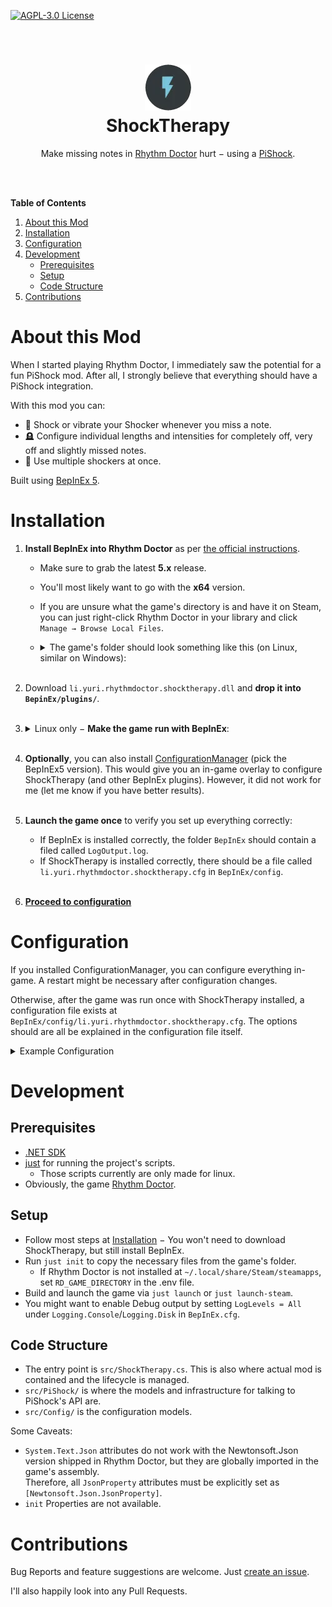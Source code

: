 [![AGPL-3.0 License](https://img.shields.io/github/license/yuri-becker/shock-therapy?style=for-the-badge&logo=gnu&logoColor=white&color=%23A42E2B )](https://github.com/yuri-becker/shock-therapy/blob/main/LICENSE.md)

<br />
<div align="center">

  
  <h1 align="center"><strong><img src="Assets/shock.png" alt="" aria-hidden><br/>ShockTherapy</strong></h1>

  <p align="center">
    Make missing notes in <a href="https://rhythmdr.com/">Rhythm Doctor</a> hurt − using a <a href="https://pishock.com/#/">PiShock</a>.
  </p>
</div>
<br/>
<br/>

**Table of Contents**
1. [About this Mod](#about-this-mod)
2. [Installation](#installation)
3. [Configuration](#configuration)
4. [Development](#development)
    * [Prerequisites](#prerequisites)
    * [Setup](#setup)
    * [Code Structure](#code-structure)
5. [Contributions](#contributions)

# About this Mod

When I started playing Rhythm Doctor, I immediately saw the potential for a fun PiShock mod. After all, I strongly believe that everything should have a PiShock integration.

With this mod you can:
* 📳 Shock or vibrate your Shocker whenever you miss a note.
* 🪦 Configure individual lengths and intensities for completely off, very off and slightly missed notes.
* 🔢 Use multiple shockers at once.

Built using [BepInEx 5](https://github.com/BepInEx/BepInEx).


# Installation

1. **Install BepInEx into Rhythm Doctor** as per [the official instructions](https://docs.bepinex.dev/articles/user_guide/installation/index.html#where-to-download-bepinex).<br/>
   * Make sure to grab the latest **5.x** release.
   * You'll most likely want to go with the **x64** version.
   * If you are unsure what the game's directory is and have it on Steam, you can just right-click Rhythm Doctor in your library and click `Manage → Browse Local Files`.
   * <details>
        <summary>The game's folder should look something like this (on Linux, similar on Windows):</summary>
   
        ![Directory at \"steamapps/common/Rhythm Doctor\" containing: BepInEx (folder); libdoorstep.so; Rhythm Doctor; Rhythm Doctor_Data (folder); run_bepinex.sh; unity.lock; UnityPlayer.so; and User (folder).](Assets/Rhythm%20Doctor%20Folder.png)
      </details><br/>
2. Download `li.yuri.rhythmdoctor.shocktherapy.dll` and **drop it into `BepinEx/plugins/`**.<br/>&nbsp;
3. <details>
    <summary>Linux only − <strong>Make the game run with BepInEx</strong>:</summary>
   
    1. **Mark `run_bepinex.sh` as executable**. You can do that via the terminal, or − in most file managers − right-clicking it and opening the properties.
    2. If you are on Steam, set the game's **launch options** to `./run_bepinex.sh ./Rhythm\ Doctor`.<br/>
       If you are not on Steam, configure whatever you use to launch the game to run that command too.
    </details><br/>
4. **Optionally**, you can also install [ConfigurationManager](https://github.com/BepInEx/BepInEx.ConfigurationManager) (pick the BepInEx5 version). This would give you an in-game overlay to configure ShockTherapy (and other BepInEx plugins). However, it did not work for me (let me know if you have better results).<br/>&nbsp;
5. **Launch the game once** to verify you set up everything correctly:
   * If BepInEx is installed correctly, the folder `BepInEx` should contain a filed called `LogOutput.log`.
   * If ShockTherapy is installed correctly, there should be a file called `li.yuri.rhythmdoctor.shocktherapy.cfg` in `BepInEx/config`.<br/>&nbsp;
6. **[Proceed to configuration](#configuration)**

# Configuration

If you installed ConfigurationManager, you can configure everything in-game. A restart might be necessary after configuration changes.

Otherwise, after the game was run once with ShockTherapy installed, a configuration file exists at `BepInEx/config/li.yuri.rhythmdoctor.shocktherapy.cfg`.
The options should are all be explained in the configuration file itself.

<details>
<summary>Example Configuration</summary>

```ini
## Settings file was created by plugin ShockTherapy v0.1.0
## Plugin GUID: li.yuri.rhythmdoctor.shocktherapy

[PiShock]

## Your PiShock username (you can see this on https://pishock.com/#/account).
# Setting type: String
# Default value: 
Username = cool-pishock-user

## Your API key (also obtainable at https://pishock.com/#/account)
# Setting type: String
# Default value: 
ApiKey = abcdefg-hijkl-mnop-qrst-xyz12345678

## PiShock auth endpoint without trailing slash (usually not necessary to change).
# Setting type: String
# Default value: https://auth.pishock.com
AuthEndpoint = https://auth.pishock.com

## PiShock WebSocket (usually not necessary to change).
# Setting type: String
# Default value: wss://broker.pishock.com
WebSocketEndpoint = wss://broker.pishock.com

[Punishment.Missed]

## What the shocker should do.
# Setting type: PunishmentType
# Default value: None
# Acceptable values: None, Vibration, Shock
Type = Shock

## Duration in seconds (can be fractional).
# Setting type: Single
# Default value: 0.5
# Acceptable value range: From 0.1 to 15
Duration = 0.5

## Intensity of the vibration/shock.
# Setting type: Byte
# Default value: 30
# Acceptable value range: From 1 to 100
Intensity = 60

[Punishment.SlightlyOff]

## What the shocker should do.
# Setting type: PunishmentType
# Default value: None
# Acceptable values: None, Vibration, Shock
Type = None

## Duration in seconds (can be fractional).
# Setting type: Single
# Default value: 0.5
# Acceptable value range: From 0.1 to 15
Duration = 0

## Intensity of the vibration/shock.
# Setting type: Byte
# Default value: 30
# Acceptable value range: From 1 to 100
Intensity = 0

[Punishment.VeryOff]

## What the shocker should do.
# Setting type: PunishmentType
# Default value: None
# Acceptable values: None, Vibration, Shock
Type = Vibration

## Duration in seconds (can be fractional).
# Setting type: Single
# Default value: 0.5
# Acceptable value range: From 0.1 to 15
Duration = 0.5

## Intensity of the vibration/shock.
# Setting type: Byte
# Default value: 30
# Acceptable value range: From 1 to 100
Intensity = 30

[Shockers]

## ID of PiShock Hub. See at https://pishock.com/#/control by clicking on the ⋮.
# Setting type: UInt32
# Default value: 0
Device = 1234

## Optionally, define a ShareCode if this is someone else's device. Leave empty if this is your own device.
# Setting type: String
# Default value: 
ShareCode = 

## Comma-seperated IDs of Shockers to use (e.g. "11225, 11226"). You can see your shocker's ID by clicking on the Cog symbol at https://pishock.com/#/control.
# Setting type: String
# Default value: 
Shockers = 12345
```
</details>


# Development

## Prerequisites

* [.NET SDK](https://dotnet.microsoft.com/en-us/)
* [just](https://just.systems./man/en/) for running the project's scripts.
  * Those scripts currently are only made for linux. 
* Obviously, the game [Rhythm Doctor](https://rhythmdr.com/).

## Setup

* Follow most steps at [Installation](#installation) − You won't need to download ShockTherapy, but still install BepInEx. 
* Run `just init` to copy the necessary files from the game's folder.
  * If Rhythm Doctor is not installed at `~/.local/share/Steam/steamapps`, set `RD_GAME_DIRECTORY` in the .env file.
* Build and launch the game via `just launch` or `just launch-steam`.
* You might want to enable Debug output by setting `LogLevels = All` under `Logging.Console`/`Logging.Disk` in `BepInEx.cfg`.

## Code Structure

* The entry point is `src/ShockTherapy.cs`. This is also where actual mod is contained and the lifecycle is managed.
* `src/PiShock/` is where the models and infrastructure for talking to PiShock's API are.
* `src/Config/` is the configuration models.

Some Caveats:
* `System.Text.Json` attributes do not work with the Newtonsoft.Json version shipped in Rhythm Doctor, but they are globally imported in the game's assembly.<br/>
  Therefore, all `JsonProperty` attributes must be explicitly set as `[Newtonsoft.Json.JsonProperty]`.
* `init` Properties are not available.


# Contributions

Bug Reports and feature suggestions are welcome. Just [create an issue](https://github.com/yuri-becker/shock-therapy/issues/new).

I'll also happily look into any Pull Requests.